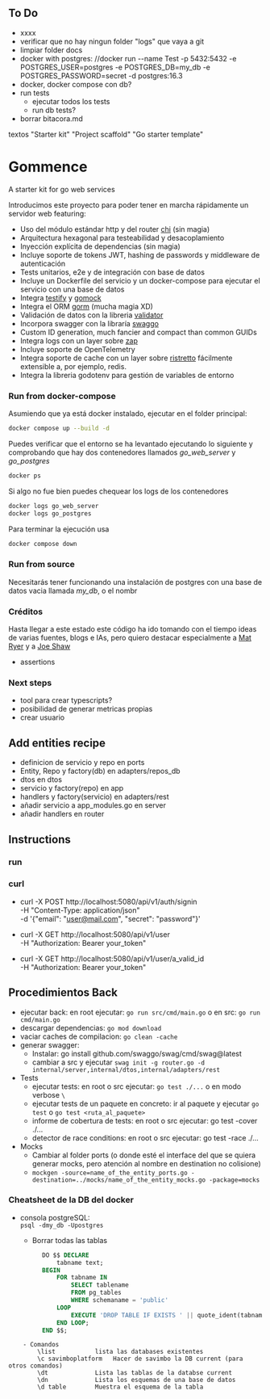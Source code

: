 

## To Do
- xxxx
- verificar que no hay ningun folder "logs" que vaya a git
- limpiar folder docs
- docker with postgres: //docker run --name Test -p 5432:5432 -e POSTGRES_USER=postgres -e POSTGRES_DB=my_db -e POSTGRES_PASSWORD=secret -d postgres:16.3
- docker, docker compose con db?
- run tests
  - ejecutar todos los tests
  - run db tests?
- borrar bitacora.md

textos
"Starter kit"
"Project scaffold"
"Go starter template"

# Gommence

A starter kit for go web services

Introducimos este proyecto para poder tener en marcha rápidamente un servidor web featuring:
- Uso del módulo estándar http y del router [chi](https://github.com/go-chi/) (sin magia)
- Arquitectura hexagonal para testeabilidad y desacoplamiento
- Inyección explícita de dependencias (sin magia)
- Incluye soporte de tokens JWT, hashing de passwords y middleware de autenticación
- Tests unitarios, e2e y de integración con base de datos
- Incluye un Dockerfile del servicio y un docker-compose para ejecutar el servicio con una base de datos
- Integra [testify](https://github.com/stretchr/testify) y [gomock](https://github.com/golang/mock) 
- Integra el ORM [gorm](https://gorm.io) (mucha magia XD)
- Validación de datos con la libreria [validator](https://github.com/go-playground/validator/)
- Incorpora swagger con la libraría [swaggo](https://github.com/swaggo/swag)
- Custom ID generation, much fancier and compact than common GUIDs
- Integra logs con un layer sobre [zap](https://github.com/uber-go/zap)
- Incluye soporte de OpenTelemetry
- Integra soporte de cache con un layer sobre [ristretto](https://github.com/hypermodeinc/ristretto) fácilmente extensible a, por ejemplo, redis.
- Integra la libreria godotenv para gestión de variables de entorno

### Run from docker-compose
Asumiendo que ya está docker instalado, ejecutar en el folder principal:
```sh
docker compose up --build -d
```
Puedes verificar que el entorno se ha levantado ejecutando lo siguiente y comprobando que hay dos contenedores llamados _go_web_server_ y _go_postgres_
```sh
docker ps
```
Si algo no fue bien puedes chequear los logs de los contenedores
```sh
docker logs go_web_server
docker logs go_postgres
```
Para terminar la ejecución usa
```sh
docker compose down
```

### Run from source
Necesitarás tener funcionando una instalación de postgres con una base de datos vacia llamada _my_db_, o el nombr


### Créditos
Hasta llegar a este estado este código ha ido tomando con el tiempo ideas de varias fuentes, blogs e IAs, pero quiero destacar especialmente a [Mat Ryer](https://grafana.com/blog/2024/02/09/how-i-write-http-services-in-go-after-13-years/) y a [Joe Shaw](https://www.joeshaw.org/error-handling-in-go-http-applications/)
  
- assertions

### Next steps
  - tool para crear typescripts?
  - posibilidad de generar metricas propias
  - crear usuario


## Add entities recipe
- definicion de servicio y repo en ports
- Entity, Repo y factory(db) en adapters/repos_db
- dtos en dtos
- servicio y factory(repo) en app
- handlers y factory(servicio) en adapters/rest
- añadir servicio a app_modules.go en server
- añadir handlers en router


## Instructions

### run


### curl
- curl -X POST http://localhost:5080/api/v1/auth/signin \
    -H "Content-Type: application/json" \
    -d '{"email": "user@mail.com", "secret": "password"}'

- curl -X GET http://localhost:5080/api/v1/user \
    -H "Authorization: Bearer your_token"

- curl -X GET http://localhost:5080/api/v1/user/a_valid_id \
    -H "Authorization: Bearer your_token"


## Procedimientos Back
- ejecutar back: en root ejecutar: `go run src/cmd/main.go` o en src: `go run cmd/main.go`
- descargar dependencias: `go mod download`
- vaciar caches de compilacion: `go clean -cache`
- generar swagger: 
  - Instalar: go install github.com/swaggo/swag/cmd/swag@latest
  - cambiar a src y ejecutar `swag init -g router.go -d internal/server,internal/dtos,internal/adapters/rest`
- Tests
  - ejecutar tests: en root o src ejecutar: `go test ./...` o en modo verbose `\ `
  - ejecutar tests de un paquete en concreto: ir al paquete y ejecutar `go test` o `go test <ruta_al_paquete>`
  - informe de cobertura de tests: en root o src ejecutar: go test -cover ./...
  - detector de race conditions: en root o src ejecutar: go test -race ./...
- Mocks
  - Cambiar al folder ports (o donde esté el interface del que se quiera generar mocks, pero atención al nombre en destination no colisione)
  - `mockgen -source=name_of_the_entity_ports.go -destination=../mocks/name_of_the_entity_mocks.go -package=mocks`




### Cheatsheet de la DB del docker
- consola postgreSQL:  
    `psql -dmy_db -Upostgres`

    - Borrar todas las tablas
  ```sql 
        DO $$ DECLARE
            tabname text;
        BEGIN
            FOR tabname IN
                SELECT tablename
                FROM pg_tables
                WHERE schemaname = 'public'
            LOOP
                EXECUTE 'DROP TABLE IF EXISTS ' || quote_ident(tabname) || ' CASCADE';
            END LOOP;
        END $$;
``` 
    - Comandos
        \list           lista las databases existentes
        \c savimboplatform   Hacer de savimbo la DB current (para otros comandos)
        \dt             Lista las tablas de la databse current
        \dn             Lista los esquemas de una base de datos
        \d table        Muestra el esquema de la tabla



